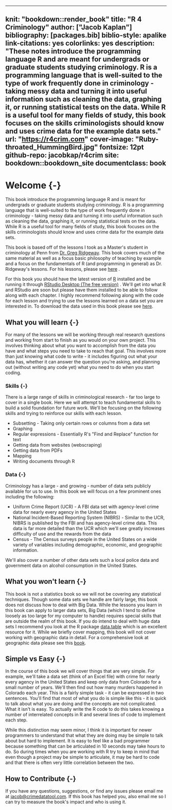 
--- 
knit: "bookdown::render_book"
title: "R 4 Criminology"
author: ["Jacob Kaplan"]
bibliography: [packages.bib]
biblio-style: apalike
link-citations: yes
colorlinks: yes
description: "These notes introduce the programming language R and are meant for undergrads or graduate students studying criminology. R is a programming language that is well-suited to the type of work frequently done in criminology - taking messy data and turning it into useful information such as cleaning the data, graphing it, or running statistical tests on the data. While R is a useful tool for many fields of study, this book focuses on the skills criminologists should know and uses crime data for the example data sets."
url: "https://r4crim.com"
cover-image: "Ruby-throated_HummingBird.jpg"
fontsize: 12pt
github-repo: jacobkap/r4crim
site: bookdown::bookdown_site
documentclass: book
---



# Welcome {-}

This book introduce the programming language R and is meant for undergrads or graduate students studying criminology. R is a programming language that is well-suited to the type of work frequently done in criminology - taking messy data and turning it into useful information such as cleaning the data, graphing it, or running statistical tests on the data. While R is a useful tool for many fields of study, this book focuses on the skills criminologists should know and uses crime data for the example data sets. 

This book is based off of the lessons I took as a Master's student in criminology at Penn from [Dr. Greg Ridgeway](https://crim.sas.upenn.edu/people/greg-ridgeway). This book covers much of the same material as well as a focus basic philosophy of teaching by example and a focus on the fundamentals of R (and programming in general) as Dr. Ridgeway's lessons. For his lessons, please see [here](https://github.com/gregridgeway/R4crim) .

For this book you should have the latest version of [R](https://cloud.r-project.org/) installed and be running it through [RStudio Desktop (The free version)](https://www.rstudio.com/products/rstudio/download/) . We'll get into what R and RStudio are soon but please have them installed to be able to follow along with each chapter. I highly recommend following along with the code for each lesson and trying to use the lessons learned on a data set you are interested in. To download the data used in this book please see [here](https://github.com/jacobkap/r4crimz/tree/master/data).

## What you will learn {-}

For many of the lessons we will be working through real research questions and working from start to finish as you would on your own project. This involves thinking about what you want to accomplish from the data you have and what steps you need to take to reach that goal. This involves more than just knowing what code to write - it includes figuring out what your data has, whether it can answer the question you're asking, and planning out (without writing any code yet) what you need to do when you start coding. 

### Skills {-}

There is a large range of skills in criminological research - far too large to cover in a single book. Here we will attempt to teach fundamental skills to build a solid foundation for future work. We'll be focusing on the following skills and trying to reinforce our skills with each lesson. 

  * Subsetting - Taking only certain rows or columns from a data set
  * Graphing
  * Regular expressions - Essentially R's "Find and Replace" function for text
  * Getting data from websites (webscraping)
  * Getting data from PDFs
  * Mapping
  * Writing documents through R

### Data {-}

Criminology has a large - and growing - number of data sets publicly available for us to use. In this book we will focus on a few prominent ones including the following:

  * Uniform Crime Report (UCR) - A FBI data set with agency-level crime data for nearly every agency in the United States
  * National Incident-Based Reporting System (NIBRS) - Similar to the UCR, NIBRS is published by the FBI and has agency-level crime data. This data is far more detailed than the UCR which we'll see greatly increases difficulty of use and the rewards from the data
  * Census - The Census surveys people in the United States on a wide variety of variables including demographic, economic, and geographic information. 
  
We'll also cover a number of other data sets such a local police data and government data on alcohol consumption in the United States.

## What you won't learn {-}

This book is not a statistics book so we will not be covering any statistical techniques. Though some data sets we handle are fairly large, this book does not discuss how to deal with Big Data. While the lessons you learn in this book can apply to larger data sets, Big Data (which I tend to define loosely as too large for my computer to handle) requires special skills that are outside the realm of this book. If you do intend to deal with huge data sets I recommend you look at the R package [data.table](https://github.com/Rdatatable/data.table/wiki) which is an excellent resource for it. While we briefly cover mapping, this book will not cover working with geographic data in detail. For a comprehensive look at geographic data please see this [book](https://geocompr.robinlovelace.net/).

## Simple vs Easy {-}

In the course of this book we will cover things that are very simple. For example, we'll take a data set (think of an Excel file) with crime for nearly every agency in the United States and keep only data from Colorado for a small number of years. We'll then find out how many murders happened in Colorado each year. This is a fairly simple task - it can be expressed in two sentences. You'll find that most of what you do is simple like this - it is quick to talk about what you are doing and the concepts are not complicated. What it isn't is easy. To actually write the R code to do this takes knowing a number of interrelated concepts in R and several lines of code to implement each step. 

While this distinction may seem minor, I think it is important for newer programmers to understand that what they are doing may be simple to talk about but hard to implement. It is easy to feel like a bad programmer because something that can be articulated in 10 seconds may take hours to do. So during times when you are working with R try to keep in mind that even though a project may be simple to articulate, it may be hard to code and that there is often very little correlation between the two.

## How to Contribute {-}

If you have any questions, suggestions, or find any issues please email me at jacob@crimedatatool.com. If this book has helped you, also email me so I can try to measure the book's impact and who is using it. 
